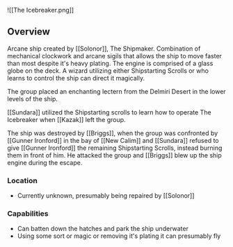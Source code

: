 ![[The Icebreaker.png]]

## Overview
Arcane ship created by [[Solonor]], The Shipmaker. Combination of mechanical clockwork and arcane sigils that allows the ship to move faster than most despite it's heavy plating. The engine is comprised of a glass globe on the deck. A wizard utilizing either Shipstarting Scrolls or who learns to control the ship can direct it magically. 

The group placed an enchanting lectern from the Delmiri Desert in the lower levels of the ship.

[[Sundara]] utilized the Shipstarting scrolls to learn how to operate The Icebreaker when [[Kazak]] left the group.

The ship was destroyed by [[Briggs]], when the group was confronted by [[Gunner Ironford]] in the bay of [[New Calim]] and [[Sundara]] refused to give [[Gunner Ironford]] the remaining Shipstarting Scrolls, instead burning them in front of him. He attacked the group and [[Briggs]] blew up the ship engine during the escape. 

### Location
- Currently unknown, presumably being repaired by [[Solonor]] 

### Capabilities
- Can batten down the hatches and park the ship underwater
- Using some sort or magic or removing it's plating it can presumably fly